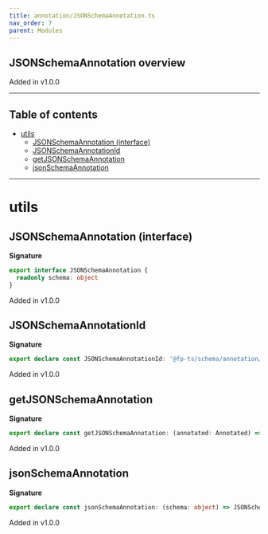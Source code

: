 ```yaml
---
title: annotation/JSONSchemaAnnotation.ts
nav_order: 7
parent: Modules
---
```


## JSONSchemaAnnotation overview

Added in v1.0.0

---

<h2 class="text-delta">Table of contents</h2>

- [utils](#utils)
  - [JSONSchemaAnnotation (interface)](#jsonschemaannotation-interface)
  - [JSONSchemaAnnotationId](#jsonschemaannotationid)
  - [getJSONSchemaAnnotation](#getjsonschemaannotation)
  - [jsonSchemaAnnotation](#jsonschemaannotation)

---

# utils

## JSONSchemaAnnotation (interface)

**Signature**

```ts
export interface JSONSchemaAnnotation {
  readonly schema: object
}
```

Added in v1.0.0

## JSONSchemaAnnotationId

**Signature**

```ts
export declare const JSONSchemaAnnotationId: '@fp-ts/schema/annotation/JSONSchemaAnnotation'
```

Added in v1.0.0

## getJSONSchemaAnnotation

**Signature**

```ts
export declare const getJSONSchemaAnnotation: (annotated: Annotated) => Option<JSONSchemaAnnotation>
```

Added in v1.0.0

## jsonSchemaAnnotation

**Signature**

```ts
export declare const jsonSchemaAnnotation: (schema: object) => JSONSchemaAnnotation
```

Added in v1.0.0
